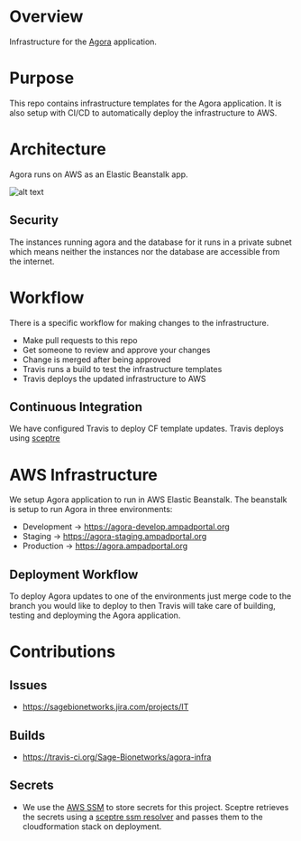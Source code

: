 # Overview
Infrastructure for the [Agora](https://github.com/Sage-Bionetworks/Agora)
application.


# Purpose
This repo contains infrastructure templates for the Agora application.
It is also setup with CI/CD to automatically deploy the infrastructure
to AWS.


# Architecture
Agora runs on AWS as an Elastic Beanstalk app.


![alt text][architecture]


## Security
The instances running agora and the database for it runs in a private
subnet which means neither the instances nor the database are accessible
from the internet.

# Workflow
There is a specific workflow for making changes to the infrastructure.
* Make pull requests to this repo
* Get someone to review and approve your changes
* Change is merged after being approved
* Travis runs a build to test the infrastructure templates
* Travis deploys the updated infrastructure to AWS


## Continuous Integration
We have configured Travis to deploy CF template updates.  Travis deploys using
[sceptre](https://sceptre.cloudreach.com/latest/about.html)


# AWS Infrastructure
We setup Agora application to run in AWS Elastic Beanstalk.  The beanstalk
is setup to run Agora in three environments:
* Development -> https://agora-develop.ampadportal.org
* Staging -> https://agora-staging.ampadportal.org
* Production -> https://agora.ampadportal.org

## Deployment Workflow
To deploy Agora updates to one of the environments just merge code to the branch you would like
to deploy to then Travis will take care of building, testing and deployming the Agora
application.


# Contributions

## Issues
* https://sagebionetworks.jira.com/projects/IT

## Builds
* https://travis-ci.org/Sage-Bionetworks/agora-infra

## Secrets
* We use the [AWS SSM](https://docs.aws.amazon.com/systems-manager/latest/userguide/systems-manager-paramstore.html)
to store secrets for this project.  Sceptre retrieves the secrets using
a [sceptre ssm resolver](https://github.com/cloudreach/sceptre/tree/v1/contrib/ssm-resolver)
and passes them to the cloudformation stack on deployment.


[architecture]: infra-arch1.png "Agora architecture"
